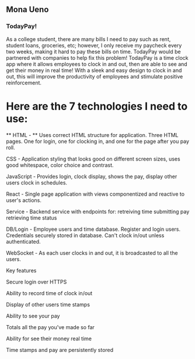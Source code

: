 ## Mona Ueno

### TodayPay!

As a college student, there are many bills I need to pay such as rent, student loans, groceries, etc; however, I only receive my paycheck every two weeks, making it hard to pay these bills on time. TodayPay would be partnered with companies to help fix this problem! TodayPay is a time clock app where it allows employees to clock in and out, then are able to see and get their money in real time! With a sleek and easy design to clock in and out, this will improve the productivity of employees and stimulate positive reinforcement. 

# Here are the 7 technologies I need to use:

** HTML - ** Uses correct HTML structure for application. Three HTML pages. One for login, one for clocking in, and one for the page after you pay roll. 

CSS - Application styling that looks good on different screen sizes, uses good whitespace, color choice and contrast.

JavaScript - Provides login, clock display, shows the pay, display other users clock in schedules.

React - Single page application with views componentized and reactive to user's actions.

Service - Backend service with endpoints for:
retreiving time
submitting pay
retrieving time status

DB/Login - Employee users and time database. Register and login users. Credentials securely stored in database. Can't clock in/out unless authenticated.

WebSocket - As each user clocks in and out, it is broadcasted to all the users. 

Key features

Secure login over HTTPS

Ability to record time of clock in/out

Display of other users time stamps

Ability to see your pay

Totals all the pay you've made so far

Ability for see their money real time

Time stamps and pay are persistently stored
